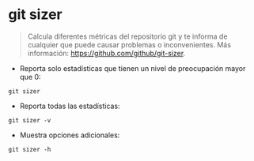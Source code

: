 # git sizer

> Calcula diferentes métricas del repositorio git y te informa de cualquier que puede causar problemas o inconvenientes.
> Más información: <https://github.com/github/git-sizer>.

- Reporta solo estadísticas que tienen un nivel de preocupación mayor que 0:

`git sizer`

- Reporta todas las estadísticas:

`git sizer -v`

- Muestra opciones adicionales:

`git sizer -h`
